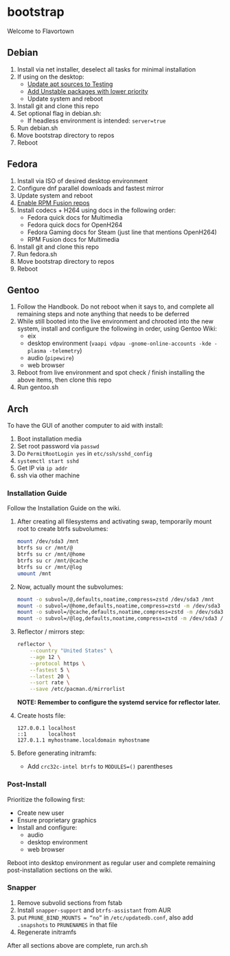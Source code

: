 # bootstrap

Welcome to Flavortown

## Debian

1. Install via net installer, deselect all tasks for minimal installation
2. If using on the desktop:
   - [Update apt sources to Testing](https://wiki.debian.org/DebianTesting)
   - [Add Unstable packages with lower priority](https://wiki.debian.org/DebianUnstable)
   - Update system and reboot
3. Install git and clone this repo
4. Set optional flag in debian.sh:
   - If headless environment is intended: `server=true`
5. Run debian.sh
6. Move bootstrap directory to repos
7. Reboot

## Fedora

1. Install via ISO of desired desktop environment
2. Configure dnf parallel downloads and fastest mirror
3. Update system and reboot
4. [Enable RPM Fusion repos](https://docs.fedoraproject.org/en-US/quick-docs/rpmfusion-setup/)
5. Install codecs + H264 using docs in the following order:
   - Fedora quick docs for Multimedia
   - Fedora quick docs for OpenH264
   - Fedora Gaming docs for Steam (just line that mentions OpenH264)
   - RPM Fusion docs for Multimedia
6. Install git and clone this repo
7. Run fedora.sh
8. Move bootstrap directory to repos
9. Reboot

## Gentoo

1. Follow the Handbook. Do not reboot when it says to, and
   complete all remaining steps and note anything that needs to be deferred
2. While still booted into the live environment and chrooted into the new system,
   install and configure the following in order, using Gentoo Wiki:
   - eix
   - desktop environment (`vaapi vdpau -gnome-online-accounts -kde -plasma -telemetry`)
   - audio (`pipewire`)
   - web browser
3. Reboot from live environment and spot check / finish installing the above items,
   then clone this repo
4. Run gentoo.sh

## Arch

To have the GUI of another computer to aid with install:

1. Boot installation media
2. Set root password via `passwd`
3. Do `PermitRootLogin yes` in `etc/ssh/sshd_config`
4. `systemctl start sshd`
5. Get IP via `ip addr`
6. ssh via other machine

### Installation Guide

Follow the Installation Guide on the wiki.

1. After creating all filesystems and activating swap,
   temporarily mount root to create btrfs subvolumes:

   ```bash
   mount /dev/sda3 /mnt
   btrfs su cr /mnt/@
   btrfs su cr /mnt/@home
   btrfs su cr /mnt/@cache
   btrfs su cr /mnt/@log
   umount /mnt
   ```

2. Now, actually mount the subvolumes:

   ```bash
   mount -o subvol=/@,defaults,noatime,compress=zstd /dev/sda3 /mnt
   mount -o subvol=/@home,defaults,noatime,compress=zstd -m /dev/sda3 /mnt/home
   mount -o subvol=/@cache,defaults,noatime,compress=zstd -m /dev/sda3 /mnt/var/cache
   mount -o subvol=/@log,defaults,noatime,compress=zstd -m /dev/sda3 /mnt/var/log
   ```

3. Reflector / mirrors step:

   ```bash
   reflector \
       --country "United States" \
       --age 12 \
       --protocol https \
       --fastest 5 \
       --latest 20 \
       --sort rate \
       --save /etc/pacman.d/mirrorlist
   ```

   **NOTE: Remember to configure the systemd service for reflector later.**

4. Create hosts file:

   ```plaintext
   127.0.0.1 localhost
   ::1       localhost
   127.0.1.1 myhostname.localdomain myhostname
   ```

5. Before generating initramfs:

   - Add `crc32c-intel btrfs` to `MODULES=()` parentheses

### Post-Install

Prioritize the following first:

- Create new user
- Ensure proprietary graphics
- Install and configure:
  - audio
  - desktop environment
  - web browser

Reboot into desktop environment as regular user
and complete remaining post-installation sections on the wiki.

### Snapper

1. Remove subvolid sections from fstab
2. Install `snapper-support` and `btrfs-assistant` from AUR
3. put `PRUNE_BIND_MOUNTS = “no”` in `/etc/updatedb.conf`,
   also add `.snapshots` to `PRUNENAMES` in that file
4. Regenerate initramfs

After all sections above are complete, run arch.sh
